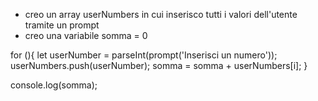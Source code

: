 <!-- Il software deve chiedere per 10 volte all’utente di inserire un numero. -->

- creo un array userNumbers in cui inserisco tutti i valori dell'utente tramite un prompt
- creo una variabile somma = 0

<!-- Il programma stampa la somma di tutti i numeri inseriti. -->

for (){
    let userNumber = parseInt(prompt('Inserisci un numero'));
    userNumbers.push(userNumber);
    somma = somma + userNumbers[i];
}

console.log(somma);